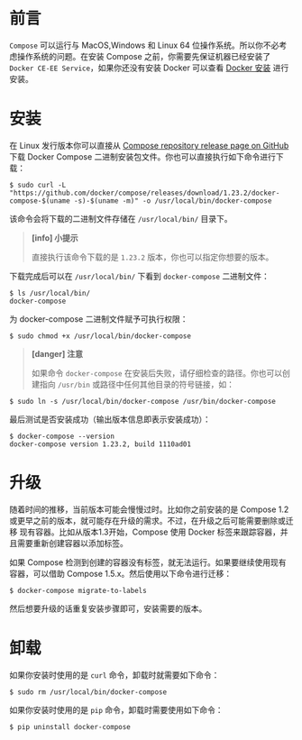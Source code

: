 # 前言

`Compose` 可以运行与 MacOS,Windows 和 Linux 64 位操作系统。所以你不必考虑操作系统的问题。在安装 Compose 之前，你需要先保证机器已经安装了
`Docker CE-EE Service`，如果你还没有安装 Docker 可以查看 [Docker 安装](../../introduction/install-docker.md) 进行安装。

# 安装

在 Linux 发行版本你可以直接从 [Compose repository release page on GitHub](https://github.com/docker/compose/releases) 下载
Docker Compose 二进制安装包文件。你也可以直接执行如下命令进行下载：

```
$ sudo curl -L "https://github.com/docker/compose/releases/download/1.23.2/docker-compose-$(uname -s)-$(uname -m)" -o /usr/local/bin/docker-compose
```

该命令会将下载的二进制文件存储在 `/usr/local/bin/` 目录下。

> **[info] 小提示**
>
> 直接执行该命令下载的是 `1.23.2` 版本，你也可以指定你想要的版本。

下载完成后可以在 `/usr/local/bin/` 下看到 `docker-compose` 二进制文件：

```
$ ls /usr/local/bin/
docker-compose
```

为 docker-compose 二进制文件赋予可执行权限：

```
$ sudo chmod +x /usr/local/bin/docker-compose
```

> **[danger] 注意**
>
> 如果命令 `docker-compose` 在安装后失败，请仔细检查的路径。你也可以创建指向 `/usr/bin` 或路径中任何其他目录的符号链接，如：
```
$ sudo ln -s /usr/local/bin/docker-compose /usr/bin/docker-compose
```

最后测试是否安装成功（输出版本信息即表示安装成功）：

```
$ docker-compose --version
docker-compose version 1.23.2, build 1110ad01
```

# 升级

随着时间的推移，当前版本可能会慢慢过时。比如你之前安装的是 Compose 1.2或更早之前的版本，就可能存在升级的需求。不过，在升级之后可能需要删除或迁移
现有容器。比如从版本1.3开始，Compose 使用 Docker 标签来跟踪容器，并且需要重新创建容器以添加标签。

如果 Compose 检测到创建的容器没有标签，就无法运行。如果要继续使用现有容器，可以借助 Compose 1.5.x。然后使用以下命令进行迁移：

```
$ docker-compose migrate-to-labels
```

然后想要升级的话重复安装步骤即可，安装需要的版本。

# 卸载 

如果你安装时使用的是 `curl` 命令，卸载时就需要如下命令：

```
$ sudo rm /usr/local/bin/docker-compose
```

如果你安装时使用的是 `pip` 命令，卸载时需要使用如下命令：

```
$ pip uninstall docker-compose
```